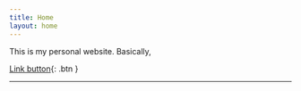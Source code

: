 ```yaml
---
title: Home
layout: home
---
```


This is my personal website. Basically,





[Link button](https://just-the-docs.com){: .btn }



----
